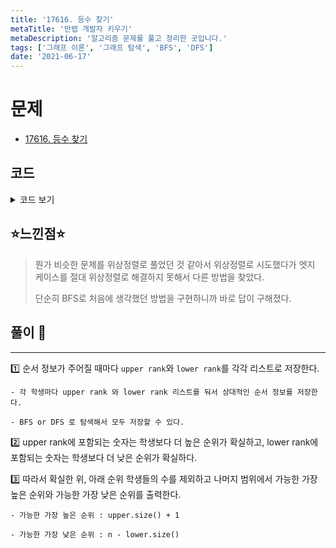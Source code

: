 ```yaml
---
title: '17616. 등수 찾기'
metaTitle: '만렙 개발자 키우기'
metaDescription: '알고리즘 문제를 풀고 정리한 곳입니다.'
tags: ['그래프 이론', '그래프 탐색', 'BFS', 'DFS']
date: '2021-06-17'
---
```


# 문제

- [17616. 등수 찾기](https://www.acmicpc.net/problem/17616)

## 코드

<details><summary> 코드 보기 </summary>

```java
import java.io.BufferedReader;
import java.io.IOException;
import java.io.InputStreamReader;
import java.util.ArrayList;
import java.util.LinkedList;
import java.util.List;
import java.util.Queue;
import java.util.StringTokenizer;

class Student{
    List<Integer> upper, lower;

    public Student() {
        this.upper = new ArrayList<>();
        this.lower = new ArrayList<>();
    }
}

public class Q17616 {
    static int n, m, x, minInboundCnt = 987654321;
    static Student stu[];
    static boolean visited[];
    public static void main(String[] args) throws IOException {
        init();
        solution();
    }

    private static void solution() {
        int upperCount = getUpperCount();
        int lowerCount = getLowerCount();
        if (upperCount + lowerCount == n - 1)
            System.out.println((upperCount + 1) + " " + (upperCount + 1));
        else {
            System.out.println((upperCount + 1) + " " + (n - lowerCount));
        }
    }

    private static int getLowerCount() {
        Queue<Integer> q = new LinkedList<>();
        q.add(x);
        int ret = 0;
        while (!q.isEmpty()) {
            int here = q.poll();
            for(int next : stu[here].lower){
                if(!visited[next]){
                    q.add(next);
                    visited[next] = true;
                    ret += 1;
                }
            }
        }
        return ret;
    }

    private static int getUpperCount() {
        Queue<Integer> q = new LinkedList<>();
        q.add(x);
        int ret = 0;
        while (!q.isEmpty()) {
            int here = q.poll();
            for(int next : stu[here].upper){
                if(!visited[next]){
                    q.add(next);
                    visited[next] = true;
                    ret += 1;
                }
            }
        }
        return ret;
    }

    private static void init() throws IOException {
        BufferedReader br = new BufferedReader(new InputStreamReader(System.in));
        StringTokenizer st = new StringTokenizer(br.readLine());
        n = stoi(st.nextToken());
        m = stoi(st.nextToken());
        x = stoi(st.nextToken());

        stu = new Student[n + 1];
        visited = new boolean[n + 1];
        for (int i = 1; i <= n; i++) {
            stu[i] = new Student();
        }
        for (int i = 0; i < m; i++) {
            st = new StringTokenizer(br.readLine());
            int u = stoi(st.nextToken());
            int v = stoi(st.nextToken());
            stu[u].lower.add(v);
            stu[v].upper.add(u);
        }
    }

    private static int stoi(String str) {
        return Integer.parseInt(str);
    }
}

```

</details>

## ⭐️느낀점⭐️

> 뭔가 비슷한 문제를 위상정렬로 풀었던 것 같아서 위상정렬로 시도했다가 엣지 케이스를 절대 위상정렬로 해결하지 못해서 다른 방법을 찾았다.
>
> 단순히 BFS로 처음에 생각했던 방법을 구현하니까 바로 답이 구해졌다.

## 풀이 📣

<hr/>

1️⃣ 순서 정보가 주어질 때마다 `upper rank`와 `lower rank`를 각각 리스트로 저장한다.

    - 각 학생마다 upper rank 와 lower rank 리스트를 둬서 상대적인 순서 정보를 저장한다.

    - BFS or DFS 로 탐색해서 모두 저장할 수 있다.

2️⃣ upper rank에 포함되는 숫자는 학생보다 더 높은 순위가 확실하고, lower rank에 포함되는 숫자는 학생보다 더 낮은 순위가 확실하다.

3️⃣ 따라서 확실한 위, 아래 순위 학생들의 수를 제외하고 나머지 범위에서 가능한 가장 높은 순위와 가능한 가장 낮은 순위를 출력한다.

    - 가능한 가장 높은 순위 : upper.size() + 1

    - 가능한 가장 낮은 순위 : n - lower.size()
